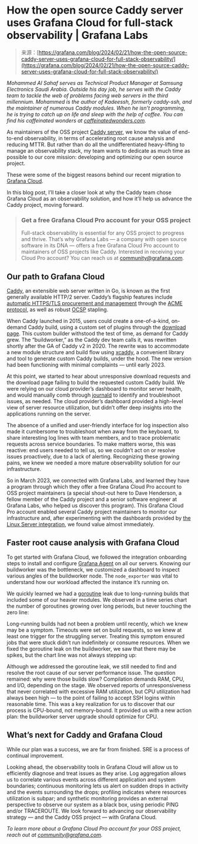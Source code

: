 <!--yml
category: 未分类
date: 2024-05-27 15:03:02
-->

# How the open source Caddy server uses Grafana Cloud for full-stack observability | Grafana Labs

> 来源：[https://grafana.com/blog/2024/02/21/how-the-open-source-caddy-server-uses-grafana-cloud-for-full-stack-observability/](https://grafana.com/blog/2024/02/21/how-the-open-source-caddy-server-uses-grafana-cloud-for-full-stack-observability/)

*Mohammed Al Sahaf serves as Technical Product Manager at Samsung Electronics Saudi Arabia. Outside his day job, he serves with the Caddy team to tackle the web of problems facing web servers in the third millennium. Mohammed is the author of Kadeessh, formerly caddy-ssh, and the maintainer of numerous Caddy modules. When he isn’t programming, he is trying to catch up on life and sleep with the help of coffee. You can find his caffeinated wonders at [caffeinatedwonders.com](http://caffeinatedwonders.com).*

As maintainers of the OSS project [Caddy server](https://caddyserver.com/), we know the value of end-to-end observability, in terms of accelerating root cause analysis and reducing MTTR. But rather than do all the undifferentiated heavy-lifting to manage an observability stack, my team wants to dedicate as much time as possible to our core mission: developing and optimizing our open source project.

These were some of the biggest reasons behind our recent migration to [Grafana Cloud](/docs/grafana-cloud/?pg=blog&plcmt=body-txt).

In this blog post, I’ll take a closer look at why the Caddy team chose Grafana Cloud as an observability solution, and how it’ll help us advance the Caddy project, moving forward. 

> ### Get a free Grafana Cloud Pro account for your OSS project
> 
> Full-stack observability is essential for any OSS project to progress and thrive. That’s why Grafana Labs — a company with open source software in its DNA — offers a free Grafana Cloud Pro account to maintainers of OSS projects like Caddy. Interested in receiving your Cloud Pro account? You can reach us at [community@grafana.com](mailto:community@grafana.com).

## Our path to Grafana Cloud

[Caddy](https://caddyserver.com/), an extensible web server written in Go, is known as the first generally available HTTP/2 server. Caddy’s flagship features include [automatic HTTPS/TLS procurement and management](https://caddyserver.com/features#automatic-https) through the [ACME protocol](https://caddyserver.com/features#automatic-https-acme), as well as robust [OCSP](https://caddyserver.com/#gold-standard) stapling.  

When Caddy launched in 2015, users could create a one-of-a-kind, on-demand Caddy build, using a custom set of plugins through the [download page](https://caddyserver.com/download). This custom builder withstood the test of time, as demand for Caddy grew. The “buildworker,” as the Caddy dev team calls it, was rewritten shortly after the GA of Caddy v2 in 2020\. The rewrite was to accommodate a new module structure and build flow using [xcaddy](https://github.com/caddyserver/xcaddy), a convenient library and tool to generate custom Caddy builds, under the hood. The new version had been functioning with minimal complaints — until early 2023.

At this point, we started to hear about unresponsive download requests and the download page failing to build the requested custom Caddy build. We were relying on our cloud provider’s dashboard to monitor server health, and would manually comb through [journald](https://www.freedesktop.org/software/systemd/man/latest/systemd-journald.service.html) to identify and troubleshoot issues, as needed. The cloud provider’s dashboard provided a high-level view of server resource utilization, but didn’t offer deep insights into the applications running on the server. 

The absence of a unified and user-friendly interface for log inspection also made it cumbersome to troubleshoot when away from the keyboard, to share interesting log lines with team members, and to trace problematic requests across service boundaries. To make matters worse, this was reactive: end users needed to tell us, so we couldn’t act on or resolve issues proactively, due to a lack of alerting. Recognizing these growing pains, we knew we needed a more mature observability solution for our infrastructure.

So in March 2023, we connected with Grafana Labs, and learned they have a program through which they offer a free Grafana Cloud Pro account to OSS project maintainers (a special shout-out here to Dave Henderson, a fellow member of the Caddy project and a senior software engineer at Grafana Labs, who helped us discover this program). This Grafana Cloud Pro account enabled several Caddy project maintainers to monitor our infrastructure and, after experimenting with the dashboards provided by [the Linux Server integration](/docs/grafana-cloud/monitor-infrastructure/integrations/integration-reference/integration-linux-node/?pg=blog&plcmt=body-txt), we found value almost immediately.

## Faster root cause analysis with Grafana Cloud

To get started with Grafana Cloud, we followed the integration onboarding steps to install and configure [Grafana Agent](/docs/agent/latest/) on all our servers. Knowing our buildworker was the bottleneck, we customized a dashboard to inspect various angles of the buildworker node. The `node_exporter` was vital to understand how our workload affected the instance it’s running on.

We quickly learned we had a [goroutine](https://go.dev/tour/concurrency/1) leak due to long-running builds that included some of our heavier modules. We observed in a time series chart the number of goroutines growing over long periods, but never touching the zero line:

Long-running builds had not been a problem until recently, which we knew may be a symptom. Timeouts were set on build requests, so we knew at least one trigger for the struggling server. Treating this symptom ensured jobs that were stuck didn’t run indefinitely or consume resources. When we fixed the goroutine leak on the buildworker, we saw that there may be spikes, but the chart line was not always stepping up:

Although we addressed the goroutine leak, we still needed to find and resolve the root cause of our server performance issue. The question remained: why were those builds slow? Compilation demands RAM, CPU, and I/O, depending on the stage. We observed reports of unresponsiveness that never correlated with excessive RAM utilization, but CPU utilization had always been high — to the point of failing to accept SSH logins within reasonable time. This was a key realization for us to discover that our process is CPU-bound, not memory-bound. It provided us with a new action plan: the buildworker server upgrade should optimize for CPU.

## What’s next for Caddy and Grafana Cloud

While our plan was a success, we are far from finished. SRE is a process of continual improvement. 

Looking ahead, the observability tools in Grafana Cloud will allow us to efficiently diagnose and treat issues as they arise. Log aggregation allows us to correlate various events across different application and system boundaries; continuous monitoring lets us alert on sudden drops in activity and the events surrounding the drops; profiling indicates where resources utilization is subpar; and synthetic monitoring provides an external perspective to observe our system as a black box, using periodic PING and/or TRACEROUTE. We look forward to advancing our observability strategy — and the Caddy OSS project — with Grafana Cloud. 

*To learn more about a Grafana Cloud Pro account for your OSS project, reach out at [community@grafana.com](mailto:community@grafana.com).*